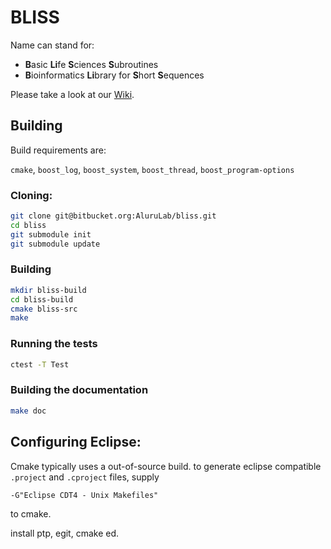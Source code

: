 # BLISS

Name can stand for:

- **B**asic **Li**fe **S**ciences **S**ubroutines
- **B**ioinformatics **Li**brary for **S**hort **S**equences

Please take a look at our [Wiki](https://bitbucket.org/AluruLab/bliss/wiki/Home).

## Building

Build requirements are:

`cmake`, `boost_log`, `boost_system`, `boost_thread`, `boost_program-options`


### Cloning:

```sh
git clone git@bitbucket.org:AluruLab/bliss.git
cd bliss
git submodule init
git submodule update
```

### Building

```sh
mkdir bliss-build
cd bliss-build
cmake bliss-src
make
```

### Running the tests

```sh
ctest -T Test
```

### Building the documentation

```sh
make doc
```


## Configuring Eclipse:

Cmake typically uses a out-of-source build.  to generate eclipse compatible `.project` and `.cproject` files, supply
```
-G"Eclipse CDT4 - Unix Makefiles"
```
to cmake.

install ptp, egit, cmake ed.